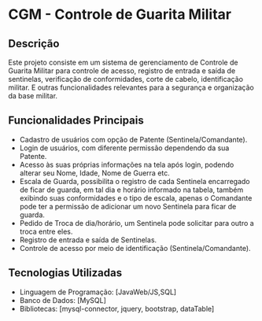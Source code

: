 # CGM - Controle de Guarita Militar

## Descrição
Este projeto consiste em um sistema de gerenciamento de Controle de Guarita Militar para controle de acesso, registro de entrada e saída de sentinelas, verificação de conformidades, corte de cabelo, identificação militar. E outras funcionalidades relevantes para a segurança e organização da base militar.

## Funcionalidades Principais
- Cadastro de usuários com opção de Patente (Sentinela/Comandante).
- Login de usuários, com diferente permissão dependendo da sua Patente.
- Acesso às suas próprias informações na tela após login, podendo alterar seu Nome, Idade, Nome de Guerra etc.
- Escala de Guarda, possibilita o registro de cada Sentinela encarregado de ficar de guarda, em tal dia e horário informado na tabela, também exibindo suas conformidades e o tipo de escala, apenas o Comandante pode ter a permissão de adicionar um novo Sentinela para ficar de guarda.
- Pedido de Troca de dia/horário, um Sentinela pode solicitar para outro a troca entre eles.
- Registro de entrada e saída de Sentinelas.
- Controle de acesso por meio de identificação (Sentinela/Comandante).

## Tecnologias Utilizadas
- Linguagem de Programação: [JavaWeb/JS,SQL]
- Banco de Dados: [MySQL]
- Bibliotecas: [mysql-connector, jquery, bootstrap, dataTable]
